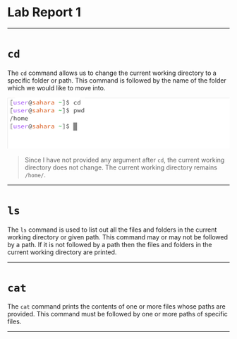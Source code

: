 # Lab Report 1

---

# ```cd```

The ```cd``` command allows us to change the current working directory to a specific folder or path. This command is followed by the name of the folder which we would like to move into. 

![Image](cd_blank.png)
 > Since I have not provided any argument after ```cd```, the current working directory does not change. The current working directory remains ```/home/```.



---
# ```ls```

The ```ls``` command is used to list out all the files and folders in the current working directory or given path. This command may or may not be followed by a path. If it is not followed by a path then the files and folders in the current working directory are printed. 

---
# ```cat```

The ```cat``` command prints the contents of one or more files whose paths are provided. This command must be followed by one or more paths of specific files.

---

